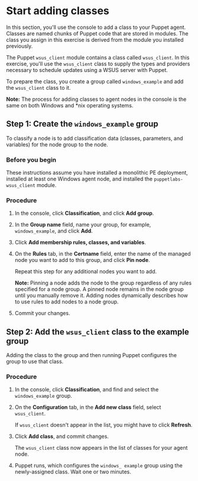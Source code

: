 # Start adding classes

In this section, you'll use the console to add a class to your Puppet agent. Classes are named chunks of Puppet code that are stored in modules. The class you assign in this exercise is derived from the module you installed previously.

The Puppet `wsus_client` module contains a class called `wsus_client`. In this exercise, you'll use the `wsus_client` class to supply the types and providers necessary to schedule updates using a WSUS server with Puppet.

To prepare the class, you create a group called `windows_example` and add the `wsus_client` class to it.

**Note:** The process for adding classes to agent nodes in the console is the same on both Windows and \*nix operating systems.

## Step 1: Create the `windows_example` group

To classify a node is to add classification data \(classes, parameters, and variables\) for the node group to the node.

### Before you begin

These instructions assume you have installed a monolithic PE deployment, installed at least one Windows agent node, and installed the `puppetlabs-wsus_client` module.

### Procedure

1.  In the console, click **Classification**, and click **Add group**.

2.  In the **Group name** field, name your group, for example, `windows_example`, and click **Add**.

3.  Click **Add membership rules, classes, and variables**.

4.  On the **Rules** tab, in the **Certname** field, enter the name of the managed node you want to add to this group, and click **Pin node**.

    Repeat this step for any additional nodes you want to add.

    **Note:** Pinning a node adds the node to the group regardless of any rules specified for a node group. A pinned node remains in the node group until you manually remove it. Adding nodes dynamically describes how to use rules to add nodes to a node group.

5.  Commit your changes.


## Step 2: Add the `wsus_client` class to the example group

Adding the class to the group and then running Puppet configures the group to use that class.

### Procedure

1.  In the console, click **Classification**, and find and select the `windows_example` group.

2.  On the **Configuration** tab, in the **Add new class** field, select `wsus_client`.

    If `wsus_client` doesn't appear in the list, you might have to click **Refresh**.

3.  Click **Add class**, and commit changes.

    The `wsus_client` class now appears in the list of classes for your agent node.

4.  Puppet runs, which configures the `windows_ example` group using the newly-assigned class. Wait one or two minutes.


